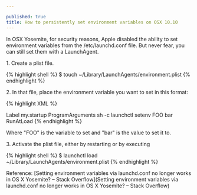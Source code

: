 ```yaml
---

published: true
title: How to persistently set environment variables on OSX 10.10
---
```

In OSX Yosemite, for security reasons, Apple disabled the ability to set environment variables from the /etc/launchd.conf file. But never fear, you can still set them with a LaunchAgent.

1\. Create a plist file.

{% highlight shell %}
$ touch ~/Library/LaunchAgents/environment.plist
{% endhighlight %}

2\. In that file, place the environment variable you want to set in this format:

{% highlight XML %}
<?xml version="1.0" encoding="UTF-8"?>
<!DOCTYPE plist PUBLIC "-//Apple//DTD PLIST 1.0//EN" "http://www.apple.com/DTDs/PropertyList-1.0.dtd">
<plist version="1.0">
<dict>
  <key>Label</key>
  <string>my.startup</string>
  <key>ProgramArguments</key>
  <array>
    <string>sh</string>
    <string>-c</string>
    <string>
    launchctl setenv FOO bar
    </string>

  </array>
  <key>RunAtLoad</key>
  <true/>
</dict>
</plist>
{% endhighlight %}

Where "FOO" is the variable to set and "bar" is the value to set it to.

3\. Activate the plist file, either by restarting or by executing

{% highlight shell %}
$ launchctl load ~/Library/LaunchAgents/environment.plist
{% endhighlight %}

Reference: [Setting environment variables via launchd.conf no longer works in OS X Yosemite? – Stack Overflow](Setting environment variables via launchd.conf no longer works in OS X Yosemite? – Stack Overflow)
